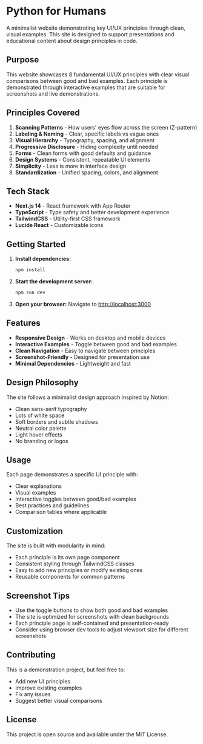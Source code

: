# Python for Humans

A minimalist website demonstrating key UI/UX principles through clean, visual examples. This site is designed to support presentations and educational content about design principles in code.

## Purpose

This website showcases 8 fundamental UI/UX principles with clear visual comparisons between good and bad examples. Each principle is demonstrated through interactive examples that are suitable for screenshots and live demonstrations.

## Principles Covered

1. **Scanning Patterns** - How users' eyes flow across the screen (Z-pattern)
2. **Labeling & Naming** - Clear, specific labels vs vague ones
3. **Visual Hierarchy** - Typography, spacing, and alignment
4. **Progressive Disclosure** - Hiding complexity until needed
5. **Forms** - Clean forms with good defaults and guidance
6. **Design Systems** - Consistent, repeatable UI elements
7. **Simplicity** - Less is more in interface design
8. **Standardization** - Unified spacing, colors, and alignment

## Tech Stack

- **Next.js 14** - React framework with App Router
- **TypeScript** - Type safety and better development experience
- **TailwindCSS** - Utility-first CSS framework
- **Lucide React** - Customizable icons

## Getting Started

1. **Install dependencies:**
   ```bash
   npm install
   ```

2. **Start the development server:**
   ```bash
   npm run dev
   ```

3. **Open your browser:**
   Navigate to [http://localhost:3000](http://localhost:3000)

## Features

- **Responsive Design** - Works on desktop and mobile devices
- **Interactive Examples** - Toggle between good and bad examples
- **Clean Navigation** - Easy to navigate between principles
- **Screenshot-Friendly** - Designed for presentation use
- **Minimal Dependencies** - Lightweight and fast

## Design Philosophy

The site follows a minimalist design approach inspired by Notion:
- Clean sans-serif typography
- Lots of white space
- Soft borders and subtle shadows
- Neutral color palette
- Light hover effects
- No branding or logos

## Usage

Each page demonstrates a specific UI principle with:
- Clear explanations
- Visual examples
- Interactive toggles between good/bad examples
- Best practices and guidelines
- Comparison tables where applicable

## Customization

The site is built with modularity in mind:
- Each principle is its own page component
- Consistent styling through TailwindCSS classes
- Easy to add new principles or modify existing ones
- Reusable components for common patterns

## Screenshot Tips

- Use the toggle buttons to show both good and bad examples
- The site is optimized for screenshots with clean backgrounds
- Each principle page is self-contained and presentation-ready
- Consider using browser dev tools to adjust viewport size for different screenshots

## Contributing

This is a demonstration project, but feel free to:
- Add new UI principles
- Improve existing examples
- Fix any issues
- Suggest better visual comparisons

## License

This project is open source and available under the MIT License.
